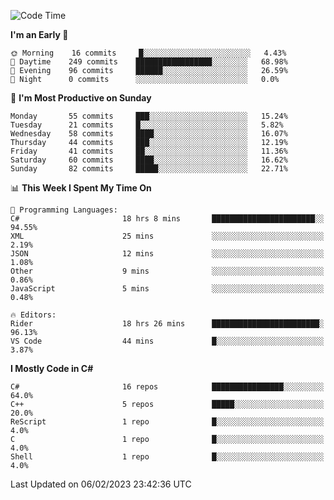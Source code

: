 <!--START_SECTION:waka-->
![Code Time](http://img.shields.io/badge/Code%20Time-913%20hrs%2046%20mins-blue)

**I'm an Early 🐤** 

```text
🌞 Morning    16 commits     █░░░░░░░░░░░░░░░░░░░░░░░░   4.43% 
🌆 Daytime    249 commits    █████████████████░░░░░░░░   68.98% 
🌃 Evening    96 commits     ██████░░░░░░░░░░░░░░░░░░░   26.59% 
🌙 Night      0 commits      ░░░░░░░░░░░░░░░░░░░░░░░░░   0.0%

```
📅 **I'm Most Productive on Sunday** 

```text
Monday       55 commits     ███░░░░░░░░░░░░░░░░░░░░░░   15.24% 
Tuesday      21 commits     █░░░░░░░░░░░░░░░░░░░░░░░░   5.82% 
Wednesday    58 commits     ████░░░░░░░░░░░░░░░░░░░░░   16.07% 
Thursday     44 commits     ███░░░░░░░░░░░░░░░░░░░░░░   12.19% 
Friday       41 commits     ██░░░░░░░░░░░░░░░░░░░░░░░   11.36% 
Saturday     60 commits     ████░░░░░░░░░░░░░░░░░░░░░   16.62% 
Sunday       82 commits     █████░░░░░░░░░░░░░░░░░░░░   22.71%

```


📊 **This Week I Spent My Time On** 

```text
💬 Programming Languages: 
C#                       18 hrs 8 mins       ███████████████████████░░   94.55% 
XML                      25 mins             ░░░░░░░░░░░░░░░░░░░░░░░░░   2.19% 
JSON                     12 mins             ░░░░░░░░░░░░░░░░░░░░░░░░░   1.08% 
Other                    9 mins              ░░░░░░░░░░░░░░░░░░░░░░░░░   0.86% 
JavaScript               5 mins              ░░░░░░░░░░░░░░░░░░░░░░░░░   0.48%

🔥 Editors: 
Rider                    18 hrs 26 mins      ████████████████████████░   96.13% 
VS Code                  44 mins             █░░░░░░░░░░░░░░░░░░░░░░░░   3.87%

```

**I Mostly Code in C#** 

```text
C#                       16 repos            ████████████████░░░░░░░░░   64.0% 
C++                      5 repos             █████░░░░░░░░░░░░░░░░░░░░   20.0% 
ReScript                 1 repo              █░░░░░░░░░░░░░░░░░░░░░░░░   4.0% 
C                        1 repo              █░░░░░░░░░░░░░░░░░░░░░░░░   4.0% 
Shell                    1 repo              █░░░░░░░░░░░░░░░░░░░░░░░░   4.0%

```



 Last Updated on 06/02/2023 23:42:36 UTC
<!--END_SECTION:waka-->
